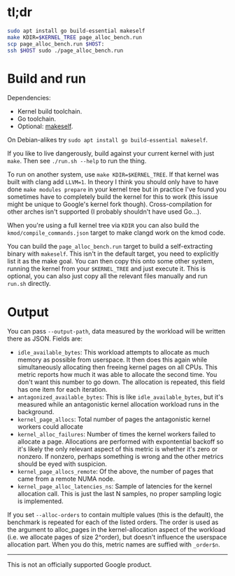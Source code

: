 # tl;dr

```sh
sudo apt install go build-essential makeself
make KDIR=$KERNEL_TREE page_alloc_bench.run
scp page_alloc_bench.run $HOST:
ssh $HOST sudo ./page_alloc_bench.run
```

# Build and run

Dependencies:

 - Kernel build toolchain.
 - Go toolchain.
 - Optional: [makeself](http://makeself.io).

On Debian-alikes try `sudo apt install go build-essential makeself`.

If you like to live dangerously, build against your current kernel with just
`make`. Then see `./run.sh --help` to run the thing.

To run on another system, use `make KDIR=$KERNEL_TREE`. If that kernel was built
with clang add `LLVM=1`. In theory I think you should only have to have done
`make modules prepare` in your kernel tree but in practice I've found you
sometimes have to completely build the kernel for this to work (this issue might
be unique to Google's kernel fork though). Cross-compilation for other arches
isn't supported (I probably shouldn't have used Go...).

When you're using a full kernel tree via `KDIR` you can also build the
`kmod/compile_commands.json` target to make clangd work on the kmod code.

You can build the `page_alloc_bench.run` target to build a self-extracting
binary with `makeself`. This isn't in the default target, you need to explicitly
list it as the make goal. You can then copy this onto some other system, running
the kernel from your `$KERNEL_TREE` and just execute it. This is optional, you
can also just copy all the relevant files manually and run `run.sh` directly.

# Output

You can pass `--output-path`, data measured by the workload will be written
there as JSON. Fields are:

- `idle_available_bytes`: This workload attempts to allocate as much memory as
  possible from userspace. It then does this again while simultaneously
  allocating then freeing kernel pages on all CPUs. This metric reports how much
  it was able to allocate the second time. You don't want this number to go
  down. The allocation is repeated, this field has one item for each iteration.
- `antagonized_available_bytes`: This is like `idle_available_bytes`, but it's
  measured while an antagonistic kernel allocation workload runs in the
  background.
- `kernel_page_allocs`: Total number of pages the antagonistic kernel workers
  could allocate
- `kernel_alloc_failures`: Number of times the kernel workers failed to allocate
  a page. Allocations are performed with expontential backoff so it's likely the
  only relevant aspect of this metric is whether it's zero or nonzero. If
  nonzero, perhaps something is wrong and the other metrics should be eyed with
  suspicion.
- `kernel_page_allocs_remote`: Of the above, the number of pages that came from
  a remote NUMA node.
- `kernel_page_alloc_latencies_ns`: Sample of latencies for the kernel
  allocation call. This is just the last N samples, no proper sampling logic is
  implemented.

If you set `--alloc-orders` to contain multiple values (this is the default),
the benchmark is repeated for each of the listed orders. The order is used as
the argument to alloc_pages in the kernel-allocation aspect of the workload
(i.e. we allocate pages of size 2^order), but doesn't influence the userspace
allocation part. When you do this, metric names are suffied with `_order$n`.

---

This is not an officially supported Google product.
